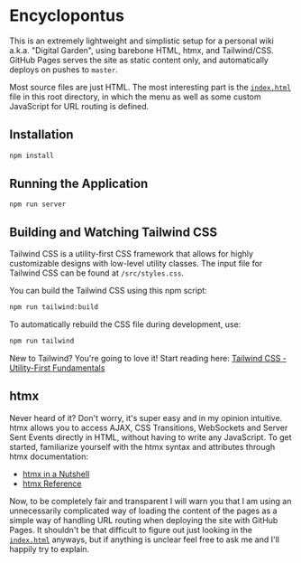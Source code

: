 # Encyclopontus

This is an extremely lightweight and simplistic setup for a personal wiki a.k.a. "Digital Garden", using barebone HTML, htmx, and Tailwind/CSS. GitHub Pages serves the site as static content only, and automatically deploys on pushes to `master`.

Most source files are just HTML. The most interesting part is the <a href="https://github.com/bondii/Encyclopontus/blob/master/index.html">`index.html`</a> file in this root directory, in which the menu as well as some custom JavaScript for URL routing is defined.

## Installation

```sh
npm install
```

## Running the Application

`npm run server`

## Building and Watching Tailwind CSS

Tailwind CSS is a utility-first CSS framework that allows for highly customizable designs with low-level utility classes. The input file for Tailwind CSS can be found at `/src/styles.css`.

You can build the Tailwind CSS using this npm script:

```sh
npm run tailwind:build
```

To automatically rebuild the CSS file during development, use:

```sh
npm run tailwind
```

New to Tailwind? You're going to love it! Start reading here: [Tailwind CSS - Utility-First Fundamentals](https://tailwindcss.com/docs/utility-first)

## htmx

Never heard of it? Don't worry, it's super easy and in my opinion intuitive.
htmx allows you to access AJAX, CSS Transitions, WebSockets and Server Sent Events directly in HTML, without having to write any JavaScript. To get started, familiarize yourself with the htmx syntax and attributes through htmx documentation:

- [htmx in a Nutshell](https://htmx.org/docs/#introduction)
- [htmx Reference](https://htmx.org/reference/)

Now, to be completely fair and transparent I will warn you that I am using an unnecessarily complicated way of loading the content of the pages as a simple way of handling URL routing when deploying the site with GitHub Pages. It shouldn't be that difficult to figure out just looking in the <a href="https://github.com/bondii/Encyclopontus/blob/master/index.html">`index.html`</a> anyways, but if anything is unclear feel free to ask me and I'll happily try to explain.
